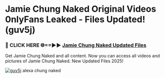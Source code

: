 # Jamie Chung Naked Original Videos 0nlyFans Leaked - Files Updated! (guv5j)

<h3>🔴 CLICK HERE 🌐==►► <a href="https://tinyurl.com/yckcrads" rel="nofollow">Jamie Chung Naked Updated Files</a></h3>

Get Jamie Chung Naked and all content. Now you can access all videos and pictures of Jamie Chung Naked. New Updated Files 2025!

[![guv5j](https://i.imgur.com/hpKpOFt.gif)](https://tinyurl.com/yckcrads)
alexa chung naked